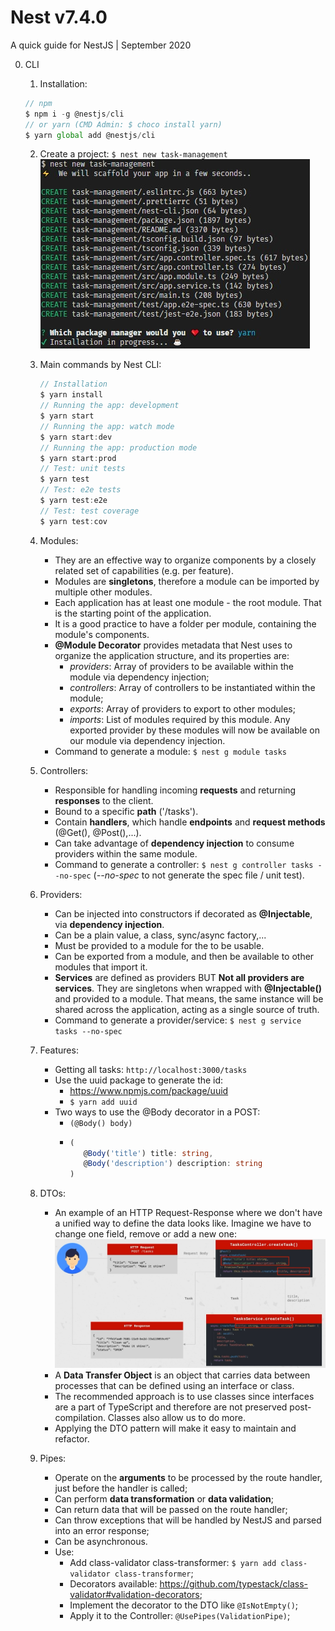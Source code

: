 # Nest v7.4.0

A quick guide for NestJS | September 2020

0. CLI

   1. Installation:

   ```typescript
   // npm
   $ npm i -g @nestjs/cli
   // or yarn (CMD Admin: $ choco install yarn)
   $ yarn global add @nestjs/cli
   ```

   2. Create a project: `$ nest new task-management`
      ![coffeeTime](images/yarnTakingCoffee.jpg)

   3. Main commands by Nest CLI:

      ```typescript
      // Installation
      $ yarn install
      // Running the app: development
      $ yarn start
      // Running the app: watch mode
      $ yarn start:dev
      // Running the app: production mode
      $ yarn start:prod
      // Test: unit tests
      $ yarn test
      // Test: e2e tests
      $ yarn test:e2e
      // Test: test coverage
      $ yarn test:cov
      ```

   4. Modules:

      - They are an effective way to organize components by a closely related set of capabilities (e.g. per feature).
      - Modules are **singletons**, therefore a module can be imported by multiple other modules.
      - Each application has at least one module - the root module. That is the starting point of the application.
      - It is a good practice to have a folder per module, containing the module's components.
      - **@Module Decorator** provides metadata that Nest uses to organize the application structure, and its properties are:
        - _providers_: Array of providers to be available within the module via dependency injection;
        - _controllers_: Array of controllers to be instantiated within the module;
        - _exports_: Array of providers to export to other modules;
        - _imports_: List of modules required by this module. Any exported provider by these modules will now be available on our module via dependency injection.
      - Command to generate a module: `$ nest g module tasks`

   5. Controllers:

      - Responsible for handling incoming **requests** and returning **responses** to the client.
      - Bound to a specific **path** ('/tasks').
      - Contain **handlers**, which handle **endpoints** and **request methods** (@Get(), @Post(),...).
      - Can take advantage of **dependency injection** to consume providers within the same module.
      - Command to generate a controller: `$ nest g controller tasks --no-spec` (_--no-spec_ to not generate the spec file / unit test).

   6. Providers:

      - Can be injected into constructors if decorated as **@Injectable**, via **dependency injection**.
      - Can be a plain value, a class, sync/async factory,...
      - Must be provided to a module for the to be usable.
      - Can be exported from a module, and then be available to other modules that import it.
      - **Services** are defined as providers BUT **Not all providers are services**. They are singletons when wrapped with **@Injectable()** and provided to a module. That means, the same instance will be shared across the application, acting as a single source of truth.
      - Command to generate a provider/service: `$ nest g service tasks --no-spec`

   7. Features:

      - Getting all tasks: `http://localhost:3000/tasks`
      - Use the uuid package to generate the id:
        - https://www.npmjs.com/package/uuid
        - `$ yarn add uuid`
      - Two ways to use the @Body decorator in a POST:
        - `(@Body() body)`
        - ```typescript
          (
             @Body('title') title: string,
             @Body('description') description: string
          )
          ```

   8. DTOs:

      - An example of an HTTP Request-Response where we don't have a unified way to define the data looks like. Imagine we have to change one field, remove or add a new one:
        ![exampleHTTPRequestResponse](images/exampleRequestResponse.jpg)
      - A **Data Transfer Object** is an object that carries data between processes that can be defined using an interface or class.
      - The recommended approach is to use classes since interfaces are a part of TypeScript and therefore are not preserved post-compilation. Classes also allow us to do more.
      - Applying the DTO pattern will make it easy to maintain and refactor.

   9. Pipes:
      - Operate on the **arguments** to be processed by the route handler, just before the handler is called;
      - Can perform **data transformation** or **data validation**;
      - Can return data that will be passed on the route handler;
      - Can throw exceptions that will be handled by NestJS and parsed into an error response;
      - Can be asynchronous.
      - Use:
        - Add class-validator class-transformer: `$ yarn add class-validator class-transformer`;
        - Decorators available: https://github.com/typestack/class-validator#validation-decorators;
        - Implement the decorator to the DTO like `@IsNotEmpty()`;
        - Apply it to the Controller: `@UsePipes(ValidationPipe)`;
